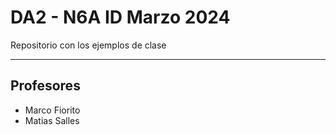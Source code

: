 # DA2 - N6A ID Marzo 2024

Repositorio con los ejemplos de clase

------

## Profesores

- Marco Fiorito
- Matias Salles


